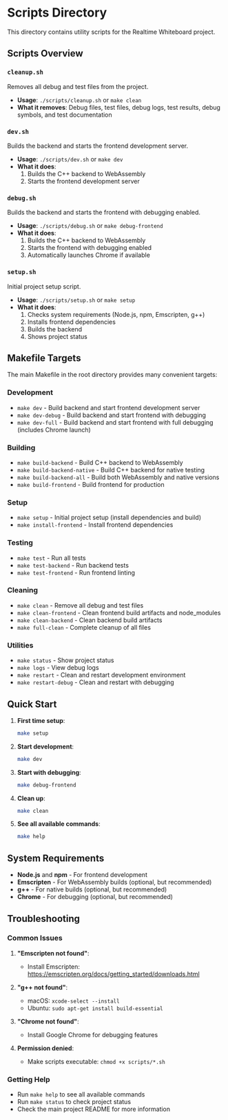 # Scripts Directory

This directory contains utility scripts for the Realtime Whiteboard project.

## Scripts Overview

### `cleanup.sh`
Removes all debug and test files from the project.
- **Usage**: `./scripts/cleanup.sh` or `make clean`
- **What it removes**: Debug files, test files, debug logs, test results, debug symbols, and test documentation

### `dev.sh`
Builds the backend and starts the frontend development server.
- **Usage**: `./scripts/dev.sh` or `make dev`
- **What it does**: 
  1. Builds the C++ backend to WebAssembly
  2. Starts the frontend development server

### `debug.sh`
Builds the backend and starts the frontend with debugging enabled.
- **Usage**: `./scripts/debug.sh` or `make debug-frontend`
- **What it does**:
  1. Builds the C++ backend to WebAssembly
  2. Starts the frontend with debugging enabled
  3. Automatically launches Chrome if available

### `setup.sh`
Initial project setup script.
- **Usage**: `./scripts/setup.sh` or `make setup`
- **What it does**:
  1. Checks system requirements (Node.js, npm, Emscripten, g++)
  2. Installs frontend dependencies
  3. Builds the backend
  4. Shows project status

## Makefile Targets

The main Makefile in the root directory provides many convenient targets:

### Development
- `make dev` - Build backend and start frontend development server
- `make dev-debug` - Build backend and start frontend with debugging
- `make dev-full` - Build backend and start frontend with full debugging (includes Chrome launch)

### Building
- `make build-backend` - Build C++ backend to WebAssembly
- `make build-backend-native` - Build C++ backend for native testing
- `make build-backend-all` - Build both WebAssembly and native versions
- `make build-frontend` - Build frontend for production

### Setup
- `make setup` - Initial project setup (install dependencies and build)
- `make install-frontend` - Install frontend dependencies

### Testing
- `make test` - Run all tests
- `make test-backend` - Run backend tests
- `make test-frontend` - Run frontend linting

### Cleaning
- `make clean` - Remove all debug and test files
- `make clean-frontend` - Clean frontend build artifacts and node_modules
- `make clean-backend` - Clean backend build artifacts
- `make full-clean` - Complete cleanup of all files

### Utilities
- `make status` - Show project status
- `make logs` - View debug logs
- `make restart` - Clean and restart development environment
- `make restart-debug` - Clean and restart with debugging

## Quick Start

1. **First time setup**:
   ```bash
   make setup
   ```

2. **Start development**:
   ```bash
   make dev
   ```

3. **Start with debugging**:
   ```bash
   make debug-frontend
   ```

4. **Clean up**:
   ```bash
   make clean
   ```

5. **See all available commands**:
   ```bash
   make help
   ```

## System Requirements

- **Node.js** and **npm** - For frontend development
- **Emscripten** - For WebAssembly builds (optional, but recommended)
- **g++** - For native builds (optional, but recommended)
- **Chrome** - For debugging (optional, but recommended)

## Troubleshooting

### Common Issues

1. **"Emscripten not found"**:
   - Install Emscripten: https://emscripten.org/docs/getting_started/downloads.html

2. **"g++ not found"**:
   - macOS: `xcode-select --install`
   - Ubuntu: `sudo apt-get install build-essential`

3. **"Chrome not found"**:
   - Install Google Chrome for debugging features

4. **Permission denied**:
   - Make scripts executable: `chmod +x scripts/*.sh`

### Getting Help

- Run `make help` to see all available commands
- Run `make status` to check project status
- Check the main project README for more information 